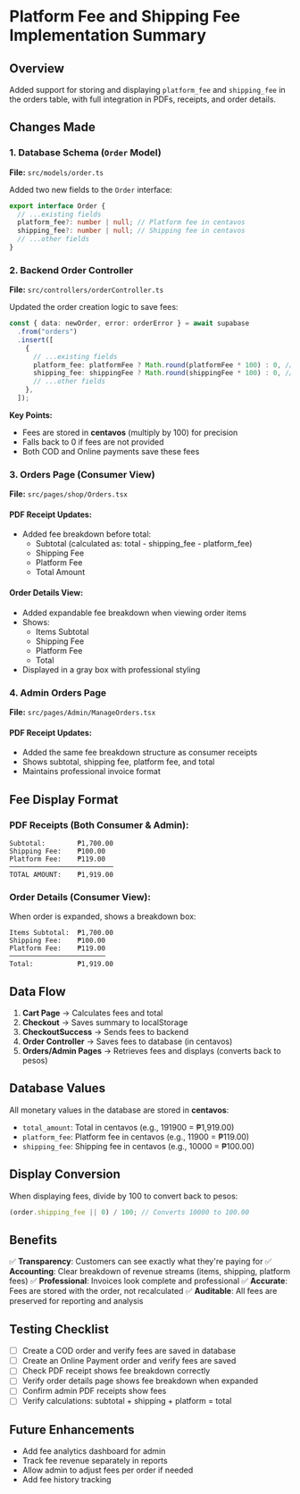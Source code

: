 # Platform Fee and Shipping Fee Implementation Summary

## Overview

Added support for storing and displaying `platform_fee` and `shipping_fee` in the orders table, with full integration in PDFs, receipts, and order details.

## Changes Made

### 1. **Database Schema (`Order` Model)**

**File:** `src/models/order.ts`

Added two new fields to the `Order` interface:

```typescript
export interface Order {
  // ...existing fields
  platform_fee?: number | null; // Platform fee in centavos
  shipping_fee?: number | null; // Shipping fee in centavos
  // ...other fields
}
```

### 2. **Backend Order Controller**

**File:** `src/controllers/orderController.ts`

Updated the order creation logic to save fees:

```typescript
const { data: newOrder, error: orderError } = await supabase
  .from("orders")
  .insert([
    {
      // ...existing fields
      platform_fee: platformFee ? Math.round(platformFee * 100) : 0, // Store in centavos
      shipping_fee: shippingFee ? Math.round(shippingFee * 100) : 0, // Store in centavos
      // ...other fields
    },
  ]);
```

**Key Points:**

- Fees are stored in **centavos** (multiply by 100) for precision
- Falls back to 0 if fees are not provided
- Both COD and Online payments save these fees

### 3. **Orders Page (Consumer View)**

**File:** `src/pages/shop/Orders.tsx`

#### PDF Receipt Updates:

- Added fee breakdown before total:
  - Subtotal (calculated as: total - shipping_fee - platform_fee)
  - Shipping Fee
  - Platform Fee
  - Total Amount

#### Order Details View:

- Added expandable fee breakdown when viewing order items
- Shows:
  - Items Subtotal
  - Shipping Fee
  - Platform Fee
  - Total
- Displayed in a gray box with professional styling

### 4. **Admin Orders Page**

**File:** `src/pages/Admin/ManageOrders.tsx`

#### PDF Receipt Updates:

- Added the same fee breakdown structure as consumer receipts
- Shows subtotal, shipping fee, platform fee, and total
- Maintains professional invoice format

## Fee Display Format

### PDF Receipts (Both Consumer & Admin):

```
Subtotal:        ₱1,700.00
Shipping Fee:    ₱100.00
Platform Fee:    ₱119.00
──────────────────────────
TOTAL AMOUNT:    ₱1,919.00
```

### Order Details (Consumer View):

When order is expanded, shows a breakdown box:

```
Items Subtotal:  ₱1,700.00
Shipping Fee:    ₱100.00
Platform Fee:    ₱119.00
────────────────────────
Total:           ₱1,919.00
```

## Data Flow

1. **Cart Page** → Calculates fees and total
2. **Checkout** → Saves summary to localStorage
3. **CheckoutSuccess** → Sends fees to backend
4. **Order Controller** → Saves fees to database (in centavos)
5. **Orders/Admin Pages** → Retrieves fees and displays (converts back to pesos)

## Database Values

All monetary values in the database are stored in **centavos**:

- `total_amount`: Total in centavos (e.g., 191900 = ₱1,919.00)
- `platform_fee`: Platform fee in centavos (e.g., 11900 = ₱119.00)
- `shipping_fee`: Shipping fee in centavos (e.g., 10000 = ₱100.00)

## Display Conversion

When displaying fees, divide by 100 to convert back to pesos:

```typescript
(order.shipping_fee || 0) / 100; // Converts 10000 to 100.00
```

## Benefits

✅ **Transparency**: Customers can see exactly what they're paying for
✅ **Accounting**: Clear breakdown of revenue streams (items, shipping, platform fees)
✅ **Professional**: Invoices look complete and professional
✅ **Accurate**: Fees are stored with the order, not recalculated
✅ **Auditable**: All fees are preserved for reporting and analysis

## Testing Checklist

- [ ] Create a COD order and verify fees are saved in database
- [ ] Create an Online Payment order and verify fees are saved
- [ ] Check PDF receipt shows fee breakdown correctly
- [ ] Verify order details page shows fee breakdown when expanded
- [ ] Confirm admin PDF receipts show fees
- [ ] Verify calculations: subtotal + shipping + platform = total

## Future Enhancements

- Add fee analytics dashboard for admin
- Track fee revenue separately in reports
- Allow admin to adjust fees per order if needed
- Add fee history tracking
